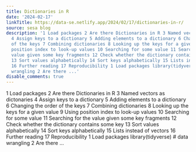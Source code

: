 ```yaml
---
title: Dictionaries in R
date: '2024-02-17'
linkTitle: https://data-se.netlify.app/2024/02/17/dictionaries-in-r/
source: sesa blog
description: '1 Load packages 2 Are there Dictionaries in R 3 Named vectors as dictonaries
  4 Assign keys to a dictionary 5 Adding elements to a dictionary 6 Changing the order
  of the keys 7 Combining dictionaries 8 Looking up the keys for a given value 9 Using
  position index to look-up values 10 Searching for some value 11 Searching for the
  value given some key fragments 12 Check whether the dictionary contains some key
  13 Sort values alphabetically 14 Sort keys alphabetically 15 Lists instead of vectors
  16 Further reading 17 Reproducibility 1 Load packages library(tidyverse) # data
  wrangling 2 Are there ...'
disable_comments: true
---
```

1 Load packages 2 Are there Dictionaries in R 3 Named vectors as dictonaries 4 Assign keys to a dictionary 5 Adding elements to a dictionary 6 Changing the order of the keys 7 Combining dictionaries 8 Looking up the keys for a given value 9 Using position index to look-up values 10 Searching for some value 11 Searching for the value given some key fragments 12 Check whether the dictionary contains some key 13 Sort values alphabetically 14 Sort keys alphabetically 15 Lists instead of vectors 16 Further reading 17 Reproducibility 1 Load packages library(tidyverse) # data wrangling 2 Are there ...